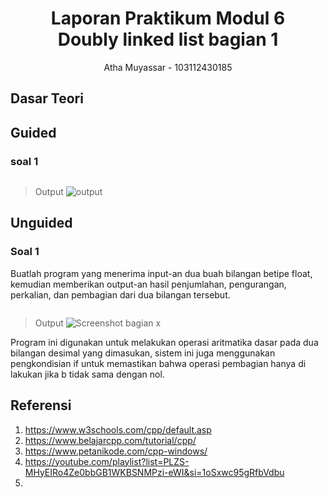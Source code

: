 # <h1 align="center">Laporan Praktikum Modul 6 <br> Doubly linked list bagian 1 </h1>
<p align="center">Atha Muyassar - 103112430185</p>

## Dasar Teori


## Guided

### soal 1

```go

```
>Output
>![output](output/.jpg)


## Unguided

### Soal 1

Buatlah program yang menerima input-an dua buah bilangan betipe float, kemudian memberikan output-an hasil penjumlahan, pengurangan, perkalian, dan pembagian dari dua bilangan tersebut.

```go

```

> Output
> ![Screenshot bagian x](output/.jpg)

Program ini digunakan untuk melakukan operasi aritmatika dasar pada dua bilangan desimal yang dimasukan, sistem ini juga menggunakan pengkondisian if untuk memastikan bahwa operasi pembagian hanya di lakukan jika b tidak sama dengan nol.


## Referensi

1. https://www.w3schools.com/cpp/default.asp
2. https://www.belajarcpp.com/tutorial/cpp/
3. https://www.petanikode.com/cpp-windows/
4. https://youtube.com/playlist?list=PLZS-MHyEIRo4Ze0bbGB1WKBSNMPzi-eWI&si=1oSxwc95gRfbVdbu
5. 


